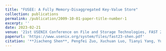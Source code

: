 ```yaml
---
title: "FUSEE: A Fully Memory-Disaggregated Key-Value Store"
collection: publications
permalink: /publication/2009-10-01-paper-title-number-1
excerpt: ''
date: 2023-02-21
venue: '21st USENIX Conference on File and Storage Technologies, FAST 2023'
paperurl: 'https://www.usenix.org/system/files/fast23-shen.pdf'
citation: '**Jiacheng Shen**, Pengfei Zuo, Xuchuan Luo, Tianyi Yang, Yuxin Su, Yangfan Zhou, and Michael R. Lyu. "FUSEE: A Fully Memory-Disaggregated Key-Value Store." 21st USENIX Conference on File and Storage Technologies (FAST 23). 2023.'
---
```

<!-- This paper is about the number 1. The number 2 is left for future work. -->

<!-- Jiacheng Shen, Pengfei Zuo, Xuchuan Luo, Tianyi Yang, Yuxin Su, Yangfan Zhou, and Michael R. Lyu. FUSEE: A fully memory-disaggregated key-value store. In Ashvin Goel and Dalit Naor, editors, 21st USENIX Conference on File and Storage Technologies, FAST 2023, Santa Clara, CA, USA, February 21-23, 2023, pages 81–98. USENIX Association, 2023.
 -->
<!-- Recommended citation: Your Name, You. (2009). "Paper Title Number 1." <i>Journal 1</i>. 1(1). -->
